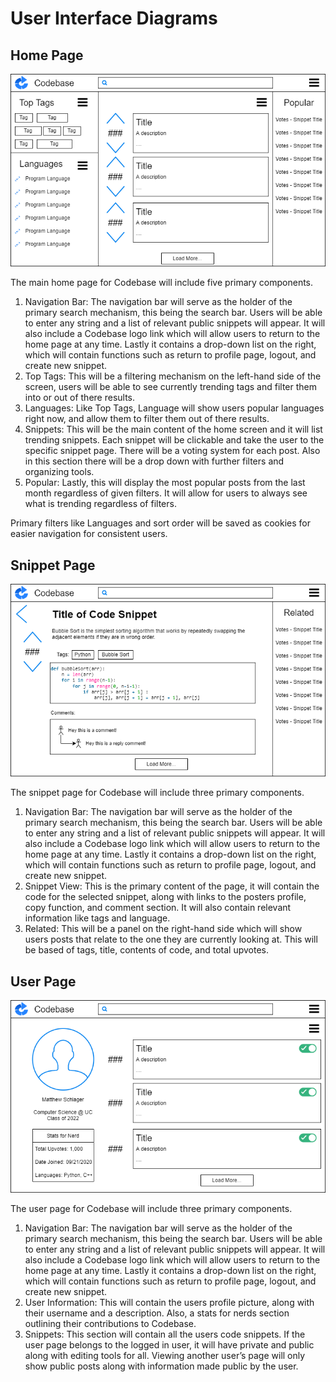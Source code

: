 # User Interface Diagrams

## Home Page

![HomePage](HomePage.png)

The main home page for Codebase will include five primary components.

1. Navigation Bar: The navigation bar will serve as the holder of the primary search mechanism, this being the search bar. Users will be able to enter any string and a list of relevant public snippets will appear. It will also include a Codebase logo link which will allow users to return to the home page at any time. Lastly it contains a drop-down list on the right, which will contain functions such as return to profile page, logout, and create new snippet.
2. Top Tags: This will be a filtering mechanism on the left-hand side of the screen, users will be able to see currently trending tags and filter them into or out of there results.
3. Languages: Like Top Tags, Language will show users popular languages right now, and allow them to filter them out of there results.
4. Snippets: This will be the main content of the home screen and it will list trending snippets. Each snippet will be clickable and take the user to the specific snippet page. There will be a voting system for each post. Also in this section there will be a drop down with further filters and organizing tools.
5. Popular: Lastly, this will display the most popular posts from the last month regardless of given filters. It will allow for users to always see what is trending regardless of filters.

Primary filters like Languages and sort order will be saved as cookies for easier navigation for consistent users.

## Snippet Page

![SnippetPage](SnippetPage.png)

The snippet page for Codebase will include three primary components.

1. Navigation Bar: The navigation bar will serve as the holder of the primary search mechanism, this being the search bar. Users will be able to enter any string and a list of relevant public snippets will appear. It will also include a Codebase logo link which will allow users to return to the home page at any time. Lastly it contains a drop-down list on the right, which will contain functions such as return to profile page, logout, and create new snippet.
2. Snippet View: This is the primary content of the page, it will contain the code for the selected snippet, along with links to the posters profile, copy function, and comment section. It will also contain relevant information like tags and language.
3. Related: This will be a panel on the right-hand side which will show users posts that relate to the one they are currently looking at. This will be based of tags, title, contents of code, and total upvotes.

## User Page

![UserPage](UserPage.png)

The user page for Codebase will include three primary components.

1. Navigation Bar: The navigation bar will serve as the holder of the primary search mechanism, this being the search bar. Users will be able to enter any string and a list of relevant public snippets will appear. It will also include a Codebase logo link which will allow users to return to the home page at any time. Lastly it contains a drop-down list on the right, which will contain functions such as return to profile page, logout, and create new snippet.
2. User Information: This will contain the users profile picture, along with their username and a description. Also, a stats for nerds section outlining their contributions to Codebase.
3. Snippets: This section will contain all the users code snippets. If the user page belongs to the logged in user, it will have private and public along with editing tools for all. Viewing another user’s page will only show public posts along with information made public by the user.